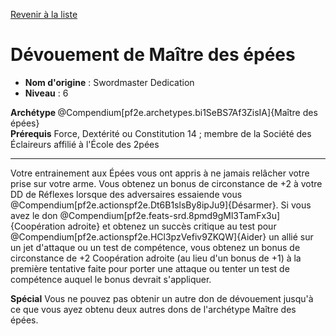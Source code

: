 [Revenir à la liste](list.md)

# Dévouement de Maître des épées

 * **Nom d'origine** : Swordmaster Dedication
 * **Niveau** : 6


<div><strong>Archétype </strong>@Compendium[pf2e.archetypes.bi1SeBS7Af3ZisIA]{Maître des épées}</div>
<div><span id="ctl00_MainContent_DetailedOutput"><strong>Prérequis</strong> Force, Dextérité ou Constitution 14 ; membre de la Société des Éclaireurs affilié à l'École des 2pées<br></span></div>
<hr>
<p>Votre entrainement aux Épées vous ont appris à ne jamais relâcher votre prise sur votre arme. Vous obtenez un bonus de circonstance de +2 à votre DD de Réflexes lorsque des adversaires essaiende  vous @Compendium[pf2e.actionspf2e.Dt6B1slsBy8ipJu9]{Désarmer}. Si vous avez le don @Compendium[pf2e.feats-srd.8pmd9gMl3TamFx3u]{Coopération adroite} et obtenez un succès critique au test pour @Compendium[pf2e.actionspf2e.HCl3pzVefiv9ZKQW]{Aider} un allié sur un jet d'attaque ou un test de compétence, vous obtenez un bonus de circonstance de +2 Coopération adroite (au lieu d'un bonus de +1) à la première tentative faite pour porter une attaque ou tenter un test de compétence auquel le bonus devrait s'appliquer.</p>
<p><strong>Spécial</strong> Vous ne pouvez pas obtenir un autre don de dévouement jusqu'à ce que vous ayez obtenu deux autres dons de l'archétype Maître des épées.&nbsp;</p>